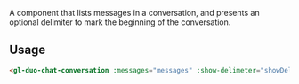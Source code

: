 A component that lists messages in a conversation, and presents an optional delimiter to
mark the beginning of the conversation.

## Usage

```html
<gl-duo-chat-conversation :messages="messages" :show-delimeter="showDelimiter" />
```

